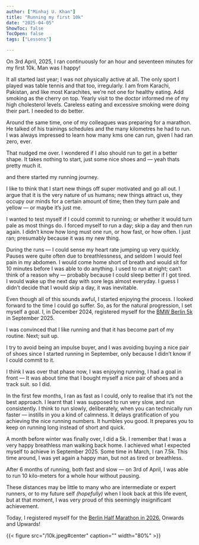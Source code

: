 ```yaml
---
author: ["Minhaj U. Khan"]
title: "Running my first 10k"
date: "2025-04-05"
ShowToc: false
TocOpen: false
tags: ["Lessons"]

---
```


On 3rd April, 2025, I ran continuously for an hour and seventeen minutes for my first 10k. Man was I happy!

It all started last year; I was not physically active at all. The only sport I played was table tennis and that too, irregularly. I am from Karachi, Pakistan, and like most Karachites, we’re not one for healthy eating. Add smoking as the cherry on top. Yearly visit to the doctor informed me of  my high cholesterol levels. Careless eating and excessive smoking were doing their part. I needed to do better.

Around the same time, one of my colleagues was preparing for a marathon. He talked of his trainings schedules and the many kilometres he had to run. I was always impressed to learn how many kms one can run, given I had ran zero, ever.

That nudged me over. I wondered if I also should run to get in a better shape. It takes nothing to start, just some nice shoes and — yeah thats pretty much it.

and there started my running journey. 

I like to think that I start new things off super motivated and go all out. I argue that it is the very nature of us humans; new things attract us, they occupy our minds for a certain amount of time; then they turn pale and yellow — or maybe it’s just me.

I wanted to test myself if I could commit to running; or whether it would turn pale as most things do. I forced myself to run a day; skip a day and then run again. I didn’t know how long must one run, or how fast, or how often. I just ran; presumably because it was my new thing. 

During the runs — I could sense my heart rate jumping up very quickly. Pauses were quite often due to breathlessness, and seldom I  would feel pain in my abdomen. I would come home short of breath and would sit for 10 minutes before I was able to do anything. I used to run at night; can’t think of a reason why — probably because I could sleep better if I got tired. I would wake up the next day with sore legs almost everyday. I guess I didn’t decide that I would skip a day, it was inevitable.

Even though all of this sounds awful, I started enjoying the process. I looked forward to the time I could go suffer. So, as for the natural progression, I set myself a goal. I, in December 2024, registered myself for the [BMW Berlin 5k](https://www.bmw-berlin-marathon.com/en/registration/generali-5k) in September 2025. 

I was convinced that I like running and that it has become part of my routine. Next; suit up.

I try to avoid being an impulse buyer, and I was avoiding buying a nice pair of shoes since I started running in September, only because I didn’t know if I could commit to it. 

I think I was over that phase now, I was enjoying running, I had a goal in front — It was about time that I bought myself a nice pair of shoes and a track suit. so I did. 

In the first few months, I ran as fast as I could, only to realise that it’s not the best approach. I learnt that I was supposed to run very slow, and run consistently. I think to run slowly, deliberately, when you can technically run faster — instills in you a kind of calmness. It delays gratification of you achieving the nice running numbers. It humbles you good. It prepares you to keep on running long instead of short and quick.

A month before winter was finally over, I did a 5k. I remember that I was a very happy breathless man walking back home. I achieved what I expected myself to achieve in September 2025. Some time in March, I ran 7.5k. This time around, I was yet again a happy man, but not as tired or breathless.  

After 6 months of running, both fast and slow — on 3rd of April, I was able to run 10 kilo-meters for a whole hour without pausing.

These distances may be little to many who are intermediate or expert runners, or to my future self *(hopefully)* when I look back at this life event, but at that moment, I was very proud of this seemingly insignificant achievement.

Today, I registered myself for the [Berlin Half Marathon in 2026.](https://www.generali-berliner-halbmarathon.de/en/registration/run) Onwards and Upwards!

{{< figure src="/10k.jpeg#center" caption="" width="80%" >}}
